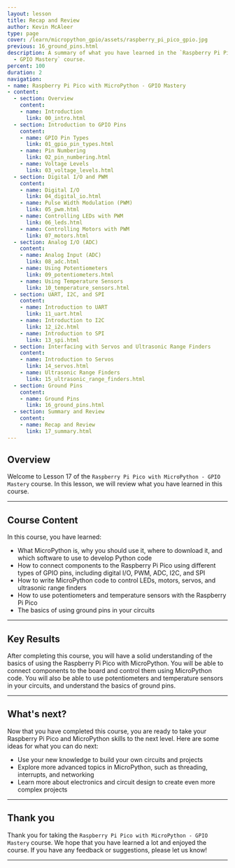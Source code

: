 ```yaml
---
layout: lesson
title: Recap and Review
author: Kevin McAleer
type: page
cover: /learn/micropython_gpio/assets/raspberry_pi_pico_gpio.jpg
previous: 16_ground_pins.html
description: A summary of what you have learned in the `Raspberry Pi Pico with MicroPython
  - GPIO Mastery` course.
percent: 100
duration: 2
navigation:
- name: Raspberry Pi Pico with MicroPython - GPIO Mastery
- content:
  - section: Overview
    content:
    - name: Introduction
      link: 00_intro.html
  - section: Introduction to GPIO Pins
    content:
    - name: GPIO Pin Types
      link: 01_gpio_pin_types.html
    - name: Pin Numbering
      link: 02_pin_numbering.html
    - name: Voltage Levels
      link: 03_voltage_levels.html
  - section: Digital I/O and PWM
    content:
    - name: Digital I/O
      link: 04_digital_io.html
    - name: Pulse Width Modulation (PWM)
      link: 05_pwm.html
    - name: Controlling LEDs with PWM
      link: 06_leds.html
    - name: Controlling Motors with PWM
      link: 07_motors.html
  - section: Analog I/O (ADC)
    content:
    - name: Analog Input (ADC)
      link: 08_adc.html
    - name: Using Potentiometers
      link: 09_potentiometers.html
    - name: Using Temperature Sensors
      link: 10_temperature_sensors.html
  - section: UART, I2C, and SPI
    content:
    - name: Introduction to UART
      link: 11_uart.html
    - name: Introduction to I2C
      link: 12_i2c.html
    - name: Introduction to SPI
      link: 13_spi.html
  - section: Interfacing with Servos and Ultrasonic Range Finders
    content:
    - name: Introduction to Servos
      link: 14_servos.html
    - name: Ultrasonic Range Finders
      link: 15_ultrasonic_range_finders.html
  - section: Ground Pins
    content:
    - name: Ground Pins
      link: 16_ground_pins.html
  - section: Summary and Review
    content:
    - name: Recap and Review
      link: 17_summary.html
---
```



## Overview

Welcome to Lesson 17 of the `Raspberry Pi Pico with MicroPython - GPIO Mastery` course. In this lesson, we will review what you have learned in this course.

---

## Course Content

In this course, you have learned:

* What MicroPython is, why you should use it, where to download it, and which software to use to develop Python code
* How to connect components to the Raspberry Pi Pico using different types of GPIO pins, including digital I/O, PWM, ADC, I2C, and SPI
* How to write MicroPython code to control LEDs, motors, servos, and ultrasonic range finders
* How to use potentiometers and temperature sensors with the Raspberry Pi Pico
* The basics of using ground pins in your circuits

---

## Key Results

After completing this course, you will have a solid understanding of the basics of using the Raspberry Pi Pico with MicroPython. You will be able to connect components to the board and control them using MicroPython code. You will also be able to use potentiometers and temperature sensors in your circuits, and understand the basics of ground pins.

---

## What's next?

Now that you have completed this course, you are ready to take your Raspberry Pi Pico and MicroPython skills to the next level. Here are some ideas for what you can do next:

* Use your new knowledge to build your own circuits and projects
* Explore more advanced topics in MicroPython, such as threading, interrupts, and networking
* Learn more about electronics and circuit design to create even more complex projects

---

## Thank you

Thank you for taking the `Raspberry Pi Pico with MicroPython - GPIO Mastery` course. We hope that you have learned a lot and enjoyed the course. If you have any feedback or suggestions, please let us know!

---
